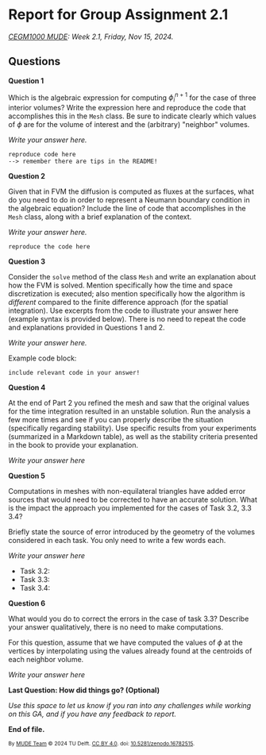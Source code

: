 # Report for Group Assignment 2.1

*[CEGM1000 MUDE](http://mude.citg.tudelft.nl/): Week 2.1, Friday, Nov 15, 2024.*

## Questions

**Question 1**

Which is the algebraic expression for computing $\phi_{i}^{n+1}$ for the case of three interior volumes? Write the expression here and reproduce the code that accomplishes this in the `Mesh` class. Be sure to indicate clearly which values of $\phi$ are for the volume of interest and the (arbitrary) "neighbor" volumes.

_Write your answer here._

```
reproduce code here
--> remember there are tips in the README!
```

**Question 2**

Given that in FVM the diffusion is computed as fluxes at the surfaces, what do you need to do in order to represent a Neumann boundary condition in the algebraic equation? Include the line of code that accomplishes in the `Mesh` class, along with a brief explanation of the context.

_Write your answer here._

```
reproduce the code here
```

**Question 3**

Consider the `solve` method of the class `Mesh` and write an explanation about how the FVM is solved. Mention specifically how the time and space discretization is executed; also mention specifically how the algorithm is _different_ compared to the finite difference approach (for the spatial integration). Use excerpts from the code to illustrate your answer here (example syntax is provided below). There is no need to repeat the code and explanations provided in Questions 1 and 2.

_Write your answer here._

Example code block:

```
include relevant code in your answer!
``` 

**Question 4**

At the end of Part 2 you refined the mesh and saw that the original values for the time integration resulted in an unstable solution. Run the analysis a few more times and see if you can properly describe the situation (specifically regarding stability). Use specific results from your experiments (summarized in a Markdown table), as well as the stability criteria presented in the book to provide your explanation.

_Write your answer here_

**Question 5**

Computations in meshes with non-equilateral triangles have added error sources that would need to be corrected to have an accurate solution. What is the impact the approach you implemented for the cases of Task 3.2, 3.3 3.4?

Briefly state the source of error introduced by the geometry of the volumes considered in each task. You only need to write a few words each.

_Write your answer here_

- Task 3.2: 
- Task 3.3: 
- Task 3.4: 

**Question 6**

What would you do to correct the errors in the case of task 3.3? Describe your answer qualitatively, there is no need to make computations.

For this question, assume that we have computed the values of $\phi$ at the vertices by interpolating using the values already found at the centroids of each neighbor volume.

_Write your answer here_

**Last Question: How did things go? (Optional)**

_Use this space to let us know if you ran into any challenges while working on this GA, and if you have any feedback to report._

**End of file.**

<span style="font-size: 75%">
By <a rel="MUDE" href="http://mude.citg.tudelft.nl/">MUDE Team</a> &copy; 2024 TU Delft. <a rel="license" href="http://creativecommons.org/licenses/by/4.0/">CC BY 4.0</a>. doi: <a rel="Zenodo DOI" href="https://doi.org/10.5281/zenodo.16782515">10.5281/zenodo.16782515</a>.